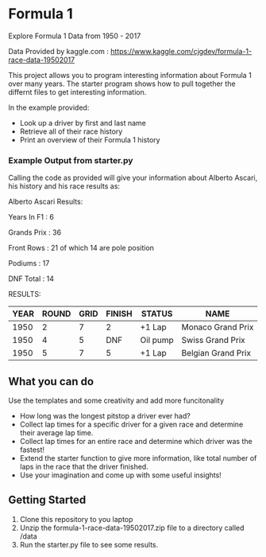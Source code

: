 # Formula 1

Explore Formula 1 Data from 1950 - 2017

Data Provided by kaggle.com : https://www.kaggle.com/cjgdev/formula-1-race-data-19502017

This project allows you to program interesting information about Formula 1 over many years. The starter program shows how to pull together the differnt files to get interesting information.

In the example provided:
- Look up a driver by first and last name
- Retrieve all of their race history
- Print an overview of their Formula 1 history

### Example Output from starter.py
Calling the code as provided will give your information about Alberto Ascari, his history and his race results as:

Alberto Ascari Results:

Years In F1 : 6

Grands Prix : 36

Front Rows  : 21 of which 14 are pole position

Podiums     : 17

DNF Total   : 14

RESULTS:

|YEAR|ROUND|GRID|FINISH|STATUS|NAME|
|--|--|--|--|--|--|
|1950|2|7|2|+1 Lap|Monaco Grand Prix|
|1950|4|5|DNF|Oil pump|Swiss Grand Prix|
|1950|5|7|5|+1 Lap|Belgian Grand Prix|


## What you can do
Use the templates and some creativity and add more funcitonality
- How long was the longest pitstop a driver ever had?
- Collect lap times for a specific driver for a given race and determine their average lap time.
- Collect lap times for an entire race and determine which driver was the fastest!
- Extend the starter function to give more information, like total number of laps in the race that the driver finished.
- Use your imagination and come up with some useful insights!


## Getting Started
1. Clone this repository to you laptop
2. Unzip the formula-1-race-data-19502017.zip file to a directory called /data
3. Run the starter.py file to see some results. 

